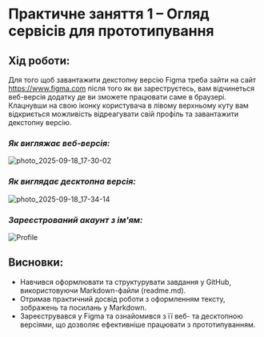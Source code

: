 # **Практичне заняття 1 – Огляд сервісів для прототипування**

## **Хід роботи:**
Для того щоб завантажити декстопну версію Figma треба 
зайти на сайт https://www.figma.com після того як ви зареструєтесь, 
вам відчинеться веб-версія додатку де ви зможете працювати саме в 
браузері. Клацнувши на свою іконку користувача в лівому верхньому 
куту вам відкриється можливість відреагувати свій профіль та завантажити
декстопну версію.

### *Як вигляжає веб-версія:*
![photo_2025-09-18_17-30-02](https://github.com/user-attachments/assets/737c97f5-8b47-4963-9f4a-9844293f1bdd)

### *Як виглядає десктопна версія:* 
![photo_2025-09-18_17-34-14](https://github.com/user-attachments/assets/8879184e-4455-43b4-b2b0-18a6c7a2f6c9)

### *Зареєстрований акаунт з ім'ям:*
![Profile](https://github.com/user-attachments/assets/cbafc5c2-fa6d-4fe1-a781-6741df9ebea3)


## **Висновки:** 
* Навчився оформлювати та структурувати завдання у GitHub, використовуючи Markdown-файли (readme.md).
* Отримав практичний досвід роботи з оформленням тексту, зображень та посилань у Markdown.
* Зареєструвався у Figma та ознайомився з її веб- та десктопною версіями, що дозволяє ефективніше працювати з прототипуванням.
